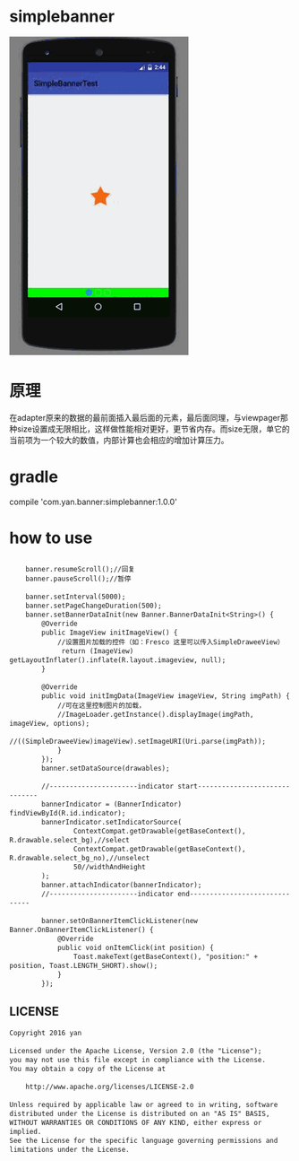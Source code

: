 # simplebanner
![GIF](GIF.gif)
# 原理
在adapter原来的数据的最前面插入最后面的元素，最后面同理，与viewpager那种size设置成无限相比，这样做性能相对更好，更节省内存。而size无限，单它的当前项为一个较大的数值，内部计算也会相应的增加计算压力。
 
# gradle
compile 'com.yan.banner:simplebanner:1.0.0'
 
# how to use
## 

```
    banner.resumeScroll();//回复
    banner.pauseScroll();//暂停
    
    banner.setInterval(5000);
    banner.setPageChangeDuration(500);
    banner.setBannerDataInit(new Banner.BannerDataInit<String>() {
        @Override
        public ImageView initImageView() {
            //设置图片加载的控件（如：Fresco 这里可以传入SimpleDraweeView）
             return (ImageView) getLayoutInflater().inflate(R.layout.imageview, null);
        }

        @Override
        public void initImgData(ImageView imageView, String imgPath) {
            //可在这里控制图片的加载，
            //ImageLoader.getInstance().displayImage(imgPath, imageView, options);
            //((SimpleDraweeView)imageView).setImageURI(Uri.parse(imgPath));
            }
        });
        banner.setDataSource(drawables);

        //----------------------indicator start------------------------------
        bannerIndicator = (BannerIndicator) findViewById(R.id.indicator);
        bannerIndicator.setIndicatorSource(
                ContextCompat.getDrawable(getBaseContext(), R.drawable.select_bg),//select
                ContextCompat.getDrawable(getBaseContext(), R.drawable.select_bg_no),//unselect
                50//widthAndHeight
        );
        banner.attachIndicator(bannerIndicator);
        //----------------------indicator end------------------------------

        banner.setOnBannerItemClickListener(new Banner.OnBannerItemClickListener() {
            @Override
            public void onItemClick(int position) {
                Toast.makeText(getBaseContext(), "position:" + position, Toast.LENGTH_SHORT).show();
            }
        });
```
## LICENSE

    Copyright 2016 yan

    Licensed under the Apache License, Version 2.0 (the "License");
    you may not use this file except in compliance with the License.
    You may obtain a copy of the License at

        http://www.apache.org/licenses/LICENSE-2.0

    Unless required by applicable law or agreed to in writing, software
    distributed under the License is distributed on an "AS IS" BASIS,
    WITHOUT WARRANTIES OR CONDITIONS OF ANY KIND, either express or implied.
    See the License for the specific language governing permissions and
    limitations under the License.


